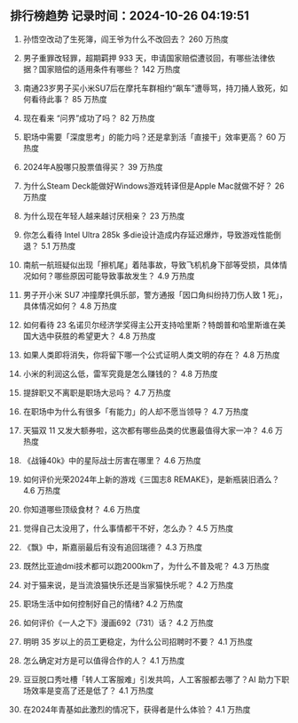 
## 排行榜趋势 记录时间：2024-10-26 04:19:51
  
  1. 孙悟空改动了生死簿，阎王爷为什么不改回去？ 260 万热度
    
  2. 男子重罪改轻罪，超期羁押 933 天，申请国家赔偿遭驳回，有哪些法律依据？国家赔偿的适用条件有哪些？ 142 万热度
    
  3. 南通23岁男子买小米SU7后在摩托车群相约“飙车”遭辱骂，持刀捅人致死，如何看待此事？ 85 万热度
    
  4. 现在看来 “问界”成功了吗？ 82 万热度
    
  5. 职场中需要「深度思考」的能力吗？还是拿到活「直接干」效率更高？ 60 万热度
    
  6. 2024年A股哪只股票值得买？ 39 万热度
    
  7. 为什么Steam Deck能做好Windows游戏转译但是Apple Mac就做不好？ 26 万热度
    
  8. 为什么现在年轻人越来越讨厌相亲？ 23 万热度
    
  9. 你怎么看待 Intel Ultra 285k 多die设计造成内存延迟爆炸，导致游戏性能倒退？ 5.1 万热度
    
  10. 南航一航班疑似出现「擦机尾」着陆事故，导致飞机机身下部等受损，具体情况如何？哪些原因可能导致事故发生？ 4.9 万热度
    
  11. 男子开小米 SU7 冲撞摩托俱乐部，警方通报「因口角纠纷持刀伤人致 1 死」，具体情况如何？ 4.8 万热度
    
  12. 如何看待 23 名诺贝尔经济学奖得主公开支持哈里斯？特朗普和哈里斯谁在美国大选中获胜的希望更大？ 4.8 万热度
    
  13. 如果人类即将消失，你将留下哪一个公式证明人类文明的存在？ 4.8 万热度
    
  14. 小米的利润这么低，雷军究竟是怎么赚钱的？ 4.8 万热度
    
  15. 提辞职又不离职是职场大忌吗？ 4.7 万热度
    
  16. 在职场中为什么有很多「有能力」的人却不愿当领导？ 4.7 万热度
    
  17. 天猫双 11 又发大额券啦，这次都有哪些品类的优惠最值得大家一冲？ 4.6 万热度
    
  18. 《战锤40k》中的星际战士厉害在哪里？ 4.6 万热度
    
  19. 如何评价光荣2024年上新的游戏《三国志8 REMAKE》，是新瓶装旧酒么？ 4.6 万热度
    
  20. 你知道哪些顶级食材？ 4.6 万热度
    
  21. 觉得自己太没用了，什么事情都干不好，怎么办？ 4.5 万热度
    
  22. 《飘》中，斯嘉丽最后有没有追回瑞德？ 4.3 万热度
    
  23. 既然比亚迪dmi技术都可以跑2000km了，为什么不普及呢？ 4.3 万热度
    
  24. 对于猫来说，是当流浪猫快乐还是当家猫快乐呢？ 4.2 万热度
    
  25. 职场生活中如何控制好自己的情绪? 4.2 万热度
    
  26. 如何评价《一人之下》漫画692（731）话？ 4.2 万热度
    
  27. 明明 35 岁以上的员工更稳定，为什么公司招聘时不要？ 4.1 万热度
    
  28. 怎么确定对方是可以值得合作的人？ 4.1 万热度
    
  29. 豆豆脱口秀吐槽「转人工客服难」引发共鸣，人工客服都去哪了？AI 助力下职场效率是变高了还是低了？ 4.1 万热度
    
  30. 在2024年青基如此激烈的情况下，获得者是什么体验？ 4.1 万热度
    